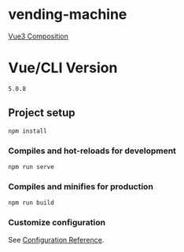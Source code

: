 # vending-machine

[Vue3 Composition](https://vuejs.org/)

# Vue/CLI Version
```
5.0.8
```

## Project setup
```
npm install
```

### Compiles and hot-reloads for development
```
npm run serve
```

### Compiles and minifies for production
```
npm run build
```

### Customize configuration
See [Configuration Reference](https://cli.vuejs.org/config/).
